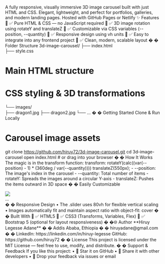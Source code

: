  A fully responsive, visually immersive 3D image carousel built with just HTML and CSS. 
Elegant, lightweight, and perfect for portfolios, galleries, and modern landing pages. 
 Hosted with GitHub Pages or Netlify 
✨ Features 
 ✅ Pure HTML & CSS — no JavaScript required 
 ✅ 3D image rotation using rotateY and translateZ 
 ✅ Customizable via CSS variables (--position, --quantity) 
 ✅ Responsive design using vh units 
 ✅ Easy to integrate into any frontend project 
 ✅ Clean, modern, scalable layout 
�
� Folder Structure 
3d-image-carousel/ 
├── index.html              
├── style.css               
# Main HTML structure 
# CSS styling & 3D transformations         
└── images/                
├── dragon1.jpg 
├── dragon2.jpg 
└── ... 
�
� Getting Started 
Clone & Run Locally 

 # Carousel image assets 
git clone https://github.com/hiruy72/3d-image-carousel.git 
cd 3d-image-carousel 
open index.html  # or drag into your browser 
�
� How It Works 
The magic is in the transform function: 
transform: 
rotateY(calc((var(--position) - 1) * (360deg / var(--quantity)))) 
translateZ(550px); - --position: The image's index in the carousel - --quantity: Total number of items - rotateY: Spreads the images around a circular Y-axis - translateZ: Pushes the items outward in 3D space 
�
� Easily Customizable 
<div class="slider" style="--quantity: 8"> 
<div class="item" style="--position: 1;"><img src="img1.jpg" /></div> 
... 
</div> 
�
� Responsive Design 
• The .slider uses 80vh for flexible vertical scaling 
• Images automatically fit and maintain aspect ratio with object-fit: cover 
�
� Built With 
 ✅ HTML5 
 ✅ CSS3 (Transforms, Variables, Flex) 
 ✅ Bootstrap 5 (optional for layout responsiveness) 
�
�🌐 Author 
**Hiruy Legesse Adane** 
�
� Addis Ababa, Ethiopia 
�
� hiruyadane@gmail.com 
�
� LinkedIn: https://linkedin.com/in/hiruy-legesse 
GitHub: https://github.com/hiruy72 
�
� License 
This project is licensed under the MIT License — feel free to use, modify, and distribute. 
�
� Support & Feedback 
If you like this project: 
• 📸 Star it on GitHub 
• 📸 Share it with other developers 
• 📸 Drop your feedback via issues or email 
